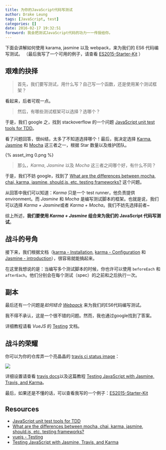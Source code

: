 ```yaml
---
title: 为你的JavaScript代码写测试
author: Drake Leung
tags: [JavaScript, test]
categories: []
date: 2016-02-17 19:32:51
foreword: 我会把测试JavaScript代码的功力一一传授给你。
---
```

下面会讲解如何使用 karama, jasmine 以及 webpack，来为我们的 ES6 代码编写测试。
（最后我写了一个可用的例子，请查看 [ES2015-Starter-Kit](https://github.com/DrakeLeung/ES2015-Starter-Kit/tree/master) ）

## 艰难的抉择
> 首先，我们要写测试，用什么写？自己写一个函数，还是使用某个测试框架？

看起来，后者可观一点。

> 然后，有哪些测试框架可以选择？选哪个？

于是，我们 google 之，找到 stackoverflow 的一个问题 [JavaScript unit test tools for TDD](http://stackoverflow.com/questions/300855/javascript-unit-test-tools-for-tdd)。

看了问题回答，很纠结，太多了不知道选择哪个！最后，我决定选择 [Karma](https://karma-runner.github.io/0.13/index.html), [Jasmine](https://github.com/jasmine/jasmine) 和 [Mocha](http://mochajs.org/) 这三者之一，根据 Star 数量以及维护团队。

{% asset_img 0.png %}

> 那么，*Karma*, *Jasmine* 以及 *Mocha* 这三者之间哪个好，有什么不同？

于是，我们不妨 google，找到了 [What are the differences between mocha, chai, karma, jasmine, should.js, etc. testing frameworks?](http://stackoverflow.com/questions/24391462/what-are-the-differences-between-mocha-chai-karma-jasmine-should-js-etc-te) 这个问题。

从回答中我们可以知道：*Karma* 只是一个 test runner，他负责提供 environment。而 *Jasmine* 和 *Mocha* 是编写测试脚本的框架。也就是说，我们可以选择 *Karma + Jasmine*或者 *Karma + Mocha*。我们不妨先选择前者~

综上所述，**我们要使用 *Karma + Jasmine* 组合来为我们的 JavaScript 代码写测试**。

## 战斗的号角
接下来，我们根据文档（[karma - Installation](https://karma-runner.github.io/0.13/intro/installation.html), [karma - Configuration](https://karma-runner.github.io/0.13/intro/configuration.html) 和 [Jasmine - introduction](http://jasmine.github.io/2.0/introduction.html)），很容易就能搞起来。

在这里我想说的是：当编写多个测试脚本的时候，你也许可以使用 `beforeEach` 和 `afterEach`。他们分别会在每个测试（spec）的之前和之后执行一次。

## 副本
最后还有一个问题是*如何结合 [Webpack](http://webpack.github.io/)* 来为我们的ES6代码编写测试。

我不得不承认，这是一个很不错的问题。然而，我也通过google找到了答案。

详细教程请看 *VueJS* 的 [Testing](https://vuejs.github.io/vue-loader/workflow/testing.html) 文档。

## 战斗的荣耀
你可以为你的仓库弄一个亮晶晶的 [travis ci status image](https://docs.travis-ci.com/user/status-images/)：

![](https://travis-ci.org/travis-ci/travis-web.svg?branch=master)

详细设置请查看 [travis docs](https://docs.travis-ci.com/user/getting-started/)以及这篇教程 [Testing JavaScript with Jasmine, Travis, and Karma](http://www.sitepoint.com/testing-javascript-jasmine-travis-karma/)。

最后，如果还是不懂的话，可以查看我写的一个例子：[ES2015-Starter-Kit](https://github.com/DrakeLeung/ES2015-Starter-Kit/tree/master)

## Resources
- [JavaScript unit test tools for TDD](http://stackoverflow.com/questions/300855/javascript-unit-test-tools-for-tdd)
- [What are the differences between mocha, chai, karma, jasmine, should.js, etc. testing frameworks?](http://stackoverflow.com/questions/24391462/what-are-the-differences-between-mocha-chai-karma-jasmine-should-js-etc-te)
- [vuejs - Testing](https://vuejs.github.io/vue-loader/workflow/testing.html)
- [Testing JavaScript with Jasmine, Travis, and Karma](http://www.sitepoint.com/testing-javascript-jasmine-travis-karma/)

